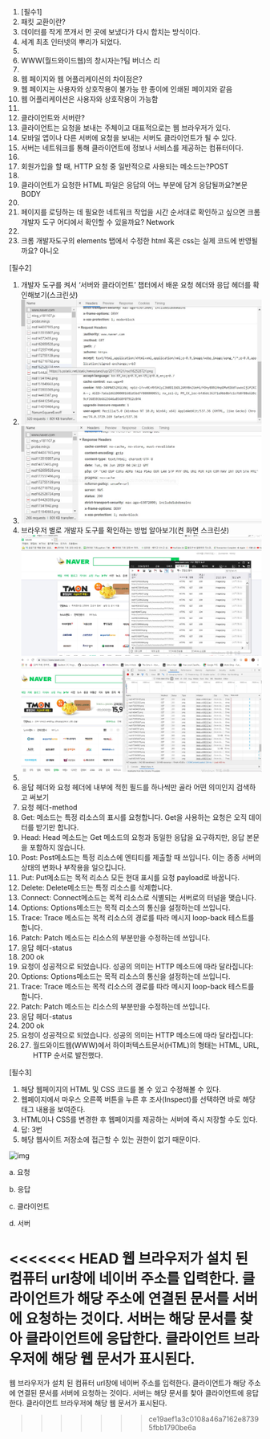 1. [필수1]
2. 패킷 교환이란?
3. 데이터를 작게 쪼개서 먼 곳에 보냈다가 다시 합치는 방식이다.
4. 세계 최초 인터넷의 뿌리가 되었다.
5. 
6. WWW(월드와이드웹)의 창시자는?팀 버너스 리
7. 
8. 웹 페이지와 웹 어플리케이션의 차이점은?
9. 웹 페이지는 사용자와 상호작용이 불가능 한 종이에 인쇄된 페이지와 같음
10. 웹 어플리케이션은 사용자와 상호작용이 가능함
11. 
12. 클라이언트와 서버란?
13. 클라이언트는 요청을 보내는 주체이고 대표적으로는 웹 브라우저가 있다.
14. 모바일 앱이나 다른 서버에 요청을 보내는 서버도 클라이언트가 될 수 있다.
15. 서버는 네트워크를 통해 클라이언트에 정보나 서비스를 제공하는 컴퓨터이다.
16. 
17. 회원가입을 할 때, HTTP 요청 중 일반적으로 사용되는 메소드는?POST
18. 
19. 클라이언트가 요청한 HTML 파일은 응답의 어느 부분에 담겨 응답될까요?본문 BODY
20. 
21. 페이지를 로딩하는 데 필요한 네트워크 작업을 시간 순서대로 확인하고 싶으면 크롬 개발자 도구 어디에서 확인할 수 있을까요? Network
22. 
23. 크롬 개발자도구의 elements 탭에서 수정한 html 혹은 css는 실제 코드에 반영될까요? 아니오



[필수2]

1. 개발자 도구를 켜서  ‘서버와 클라이언트’ 챕터에서 배운 요청 헤더와 응답 헤더를 확인해보기(스크린샷)
2. ![요청헤더](/요청헤더.JPG)
3. ![응답헤더](/응답헤더.JPG)
4. 브라우저 별로 개발자 도구를 확인하는 방법 알아보기(켠 화면 스크린샷)
![익스플로러](/익스플로러.JPG)
![크롬](/크롬.JPG)
5. 
6. 응답 헤더와 요청 헤더에 내부에 적힌 필드를 하나씩만 골라 어떤 의미인지 검색하고 써보기
7. 요청 헤더-method
8. Get: 메소드는 특정 리소스의 표시를 요청합니다. Get을 사용하는 요청은 오직 데이터를 받기만 합니다.
9. Head: Head 메소드는 Get 메소드의 요청과 동일한 응답을 요구하지만, 응답 본문을 포함하지 않습니다.
10. Post: Post메소드는 특정 리소스에 엔티티를 제출할 때 쓰입니다. 이는 종종 서버의 상태의 변화나 부작용을 일으킵니다.
11. Put: Put메소드는 목적 리소스 모든 현대 표시를 요청 payload로 바꿉니다.
12. Delete: Delete메소드는 특정 리소스를 삭제합니다.
13. Connect: Connect메소드는 목적 리소스로 식별되는 서버로의 터널을 맺습니다.
14. Options: Options메소드는 목적 리소스의 통신을 설정하는데 쓰입니다.
15. Trace: Trace 메소드는 목적 리소스의 경로를 따라 메시지 loop-back 테스트를 합니다.
16. Patch: Patch 메소드는 리소스의 부분만을 수정하는데 쓰입니다.
17. 응답 헤더-status
18. 200 ok
19. 요청이 성공적으로 되었습니다. 성공의 의미는 HTTP 메소드에 따라 달라집니다:
20. Options: Options메소드는 목적 리소스의 통신을 설정하는데 쓰입니다.
21. Trace: Trace 메소드는 목적 리소스의 경로를 따라 메시지 loop-back 테스트를 합니다.
22. Patch: Patch 메소드는 리소스의 부분만을 수정하는데 쓰입니다.
23. 응답 헤더-status
24. 200 ok
25. 요청이 성공적으로 되었습니다. 성공의 의미는 HTTP 메소드에 따라 달라집니다:
26.  27. 월드와이드웹(WWW)에서 하이퍼텍스트문서(HTML)의 형태는 HTML, URL, HTTP 순서로 발전했다.  

[필수3]

1. 해당 웹페이지의 HTML 및 CSS 코드를 볼 수 있고 수정해볼 수 있다.
2. 웹페이지에서 마우스 오른쪽 버튼을 누른 후 조사(Inspect)를 선택하면 바로 해당 태그 내용을 보여준다.
3. HTML이나 CSS를 변경한 후 웹페이지를 제공하는 서버에 즉시 저장할 수도 있다.
4. 답: 3번
5. 해당 웹사이트 저장소에 접근할 수 있는 권한이 없기 때문이다.



![img](https://lh4.googleusercontent.com/x0SCHOT7jclYvQr1jt5YQ_LR_W4tK3YrhGn48uHkh1V4LrlQ2c3APBRt566r88WXrogXA6dxIXjoFwhyyAV_sWqWdJCVp1lFtU4ylID2FJzZowwkWnnfSbW_mb3tLBjUyaJXOZZlcJA)

a. 요청

b. 응답

c. 클라이언트

d. 서버

<<<<<<< HEAD
웹 브라우저가 설치 된 컴퓨터 url창에 네이버 주소를 입력한다. 클라이언트가 해당 주소에 연결된 문서를 서버에 요청하는 것이다. 서버는 해당 문서를 찾아 클라이언트에 응답한다. 클라이언트 브라우저에 해당 웹 문서가 표시된다.
=======
웹 브라우저가 설치 된 컴퓨터 url창에 네이버 주소를 입력한다. 클라이언트가 해당 주소에 연결된 문서를 서버에 요청하는 것이다. 서버는 해당 문서를 찾아 클라이언트에 응답한다. 클라이언트 브라우저에 해당 웹 문서가 표시된다.
>>>>>>> ce19aef1a3c0108a46a7162e87395fbb1790be6a
